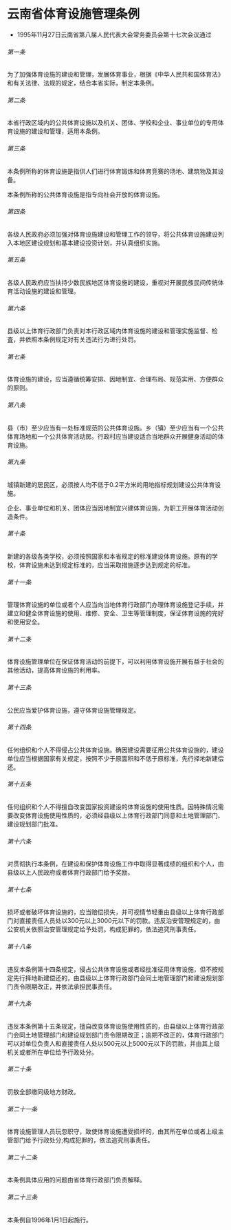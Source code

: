 # 云南省体育设施管理条例

- 1995年11月27日云南省第八届人民代表大会常务委员会第十七次会议通过

<!-- INFO END -->

###### 第一条

为了加强体育设施的建设和管理，发展体育事业，根据《中华人民共和国体育法》和有关法律、法规的规定，结合本省实际，制定本条例。

###### 第二条

本省行政区域内的公共体育设施以及机关、团体、学校和企业、事业单位的专用体育设施的建设和管理，适用本条例。

###### 第三条

本条例所称的体育设施是指供人们进行体育锻炼和体育竞赛的场地、建筑物及其设备。

本条例所称的公共体育设施是指专向社会开放的体育设施。

###### 第四条

各级人民政府必须加强对体育设施建设和管理工作的领导，将公共体育设施建设列入本地区建设规划和基本建设投资计划，并认真组织实施。

###### 第五条

各级人民政府应当扶持少数民族地区体育设施的建设，重视对开展民族民间传统体育活动设施的建设和管理。

###### 第六条

县级以上体育行政部门负责对本行政区域内体育设施的建设和管理实施监督、检査，并依照本条例规定对有关违法行为进行处罚。

###### 第七条

体育设施的建设，应当遵循统筹安排、因地制宜、合理布局、规范实用、方便群众的原则。

###### 第八条

县（市）至少应当有一处标准规范的公共体育设施。乡（镇）至少应当有一个公共体育场地和一个公共体育活动房。行政村应当建设适合当地群众开展健身活动的体育设施。

###### 第九条

城镇新建的居民区，必须按人均不低于0.2平方米的用地指标规划建设公共体育设施。

企业、事业单位和机关、团体应当因地制宜兴建体育设施，为职工开展体育活动创造条件。

###### 第十条

新建的各级各类学校，必须按照国家和本省规定的标准建设体育设施。原有的学校，体育设施未达到规定标准的，应当采取措施逐步达到规定的标准。

###### 第十一条

管理体育设施的单位或者个人应当向当地体育行政部门办理体育设施登记手续，并建立和健全体育设施的使用、维修、安全、卫生等管理制度，保证体育设施的完好和使用安全。

###### 第十二条

体育设施管理单位在保证体育活动的前提下，可以利用体育设施开展有益于社会的其他活动，提高体育设施的利用率。

###### 第十三条

公民应当爱护体育设施，遵守体育设施管理规定。

###### 第十四条

任何组织和个人不得侵占公共体育设施。确因建设需要征用公共体育设施的，建设单位应当根据国家有关规定，按照不少于原面积和不低于原标准，先行择地新建偿还。

###### 第十五条

任何组织和个人不得擅自改变国家投资建设的体育设施的使用性质。因特殊情况需要改变体育设施使用性质的，必须经县级以上体育行政部门同意和土地管理部门、建设规划部门批准。

###### 第十六条

对贯彻执行本条例，在建设和保护体育设施工作中取得显著成绩的组织和个人，由县级以上人民政府或者体育行政部门给予奖励。

###### 第十七条

损坏或者破坏体育设施的，应当赔偿损失，并可视情节轻重由县级以上体育行政部门对直接责任人员处以300元以上3000元以下的罚款。违反治安管理规定的，由公安机关依照治安管理规定给予处罚。构成犯罪的，依法追究刑事责任。

###### 第十八条

违反本条例第十四条规定，侵占公共体育设施或者经批准征用体育设施，但不按规定先行择地新建偿还的，由县级以上体育行政部门会同土地管理部门和建设规划部门责令限期改正，并依法承担民事责任。

###### 第十九条

违反本条例第十五条规定，擅自改变体育设施使用性质的，由县级以上体育行政部门会同土地管理部门和建设规划部门责令限期改正；逾期不改正的，体育行政部门可以对单位负责人和直接责任人处以500元以上5000元以下的罚款，并由其上级机关或者所在单位给予行政处分。

###### 第二十条

罚敖全部缴同级地方财政。

###### 第二十一条

体育设施管理人员玩忽职守，致使体育设施遭受损坏的，由其所在单位或者上级主管部门给予行政处分;构成犯罪的，依法追究刑事责任。

###### 第二十二条

本条例具体应用的问题由省体育行政部门负责解释。

###### 第二十三条

本条例自1996年1月1日起施行。
